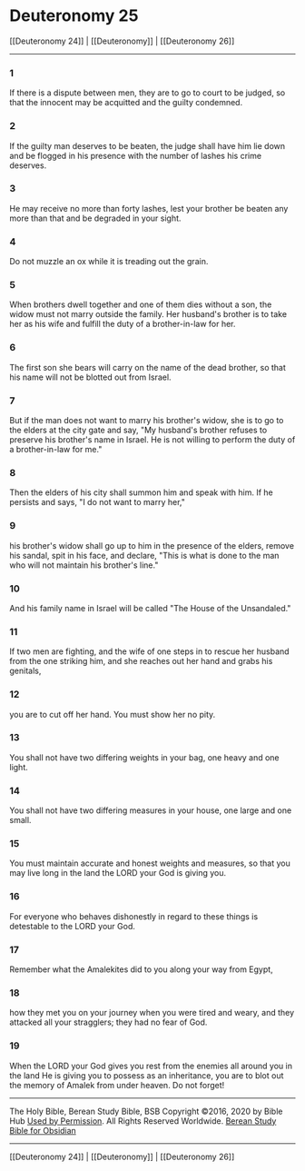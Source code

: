 # Deuteronomy 25

[[Deuteronomy 24]] | [[Deuteronomy]] | [[Deuteronomy 26]]

---

### 1
If there is a dispute between men, they are to go to court to be judged, so that the innocent may be acquitted and the guilty condemned.

### 2
If the guilty man deserves to be beaten, the judge shall have him lie down and be flogged in his presence with the number of lashes his crime deserves.

### 3
He may receive no more than forty lashes, lest your brother be beaten any more than that and be degraded in your sight.

### 4
Do not muzzle an ox while it is treading out the grain.

### 5
When brothers dwell together and one of them dies without a son, the widow must not marry outside the family. Her husband's brother is to take her as his wife and fulfill the duty of a brother-in-law for her.

### 6
The first son she bears will carry on the name of the dead brother, so that his name will not be blotted out from Israel.

### 7
But if the man does not want to marry his brother's widow, she is to go to the elders at the city gate and say, "My husband's brother refuses to preserve his brother's name in Israel. He is not willing to perform the duty of a brother-in-law for me."

### 8
Then the elders of his city shall summon him and speak with him. If he persists and says, "I do not want to marry her,"

### 9
his brother's widow shall go up to him in the presence of the elders, remove his sandal, spit in his face, and declare, "This is what is done to the man who will not maintain his brother's line."

### 10
And his family name in Israel will be called "The House of the Unsandaled."

### 11
If two men are fighting, and the wife of one steps in to rescue her husband from the one striking him, and she reaches out her hand and grabs his genitals,

### 12
you are to cut off her hand. You must show her no pity.

### 13
You shall not have two differing weights in your bag, one heavy and one light.

### 14
You shall not have two differing measures in your house, one large and one small.

### 15
You must maintain accurate and honest weights and measures, so that you may live long in the land the LORD your God is giving you.

### 16
For everyone who behaves dishonestly in regard to these things is detestable to the LORD your God.

### 17
Remember what the Amalekites did to you along your way from Egypt,

### 18
how they met you on your journey when you were tired and weary, and they attacked all your stragglers; they had no fear of God.

### 19
When the LORD your God gives you rest from the enemies all around you in the land He is giving you to possess as an inheritance, you are to blot out the memory of Amalek from under heaven. Do not forget!

---

The Holy Bible, Berean Study Bible, BSB
Copyright ©2016, 2020 by Bible Hub
[Used by Permission](https://berean.bible/terms.htm). All Rights Reserved Worldwide.
[Berean Study Bible for Obsidian](https://github.com/gapmiss/berean-study-bible-for-obsidian)

---

[[Deuteronomy 24]] | [[Deuteronomy]] | [[Deuteronomy 26]]

